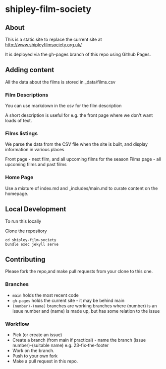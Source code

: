 # shipley-film-society

## About

This is a static site to replace the current site at http://www.shipleyfilmsociety.org.uk/

It is deployed via the gh-pages branch of this repo using Github Pages.

## Adding content
All the data about the films is stored in _data/films.csv

### Film Descriptions
You can use markdown in the csv for the film description

A short description is useful for e.g. the front page where we don't want loads of text.

### Films listings
We parse the data from the CSV file when the site is built, and display information in various places

Front page - next film, and all upcoming films for the season
Films page - all upcoming films and past films

### Home Page
Use a mixture of index.md and _includes/main.md to curate content on the homepage.


## Local Development
To run this locally

Clone the repository
 
	cd shipley-film-society	
	bundle exec jekyll serve
	
## Contributing

Please fork the repo,and make pull requests from your clone to this one.

### Branches

- `main` holds the most recent code
- `gh-pages` holds the current site - it may be behind main
- `(number)-(name)` branches are working branches where (number) is an issue number and (name) is made up, but has some relation to the issue

### Workflow

* Pick (or create an issue)
* Create a branch (from main if practical) - name the branch (issue number)-(suitable name) e.g. 23-fix-the-footer
* Work on the branch. 
* Push to your own fork
* Make a pull request in this repo.
